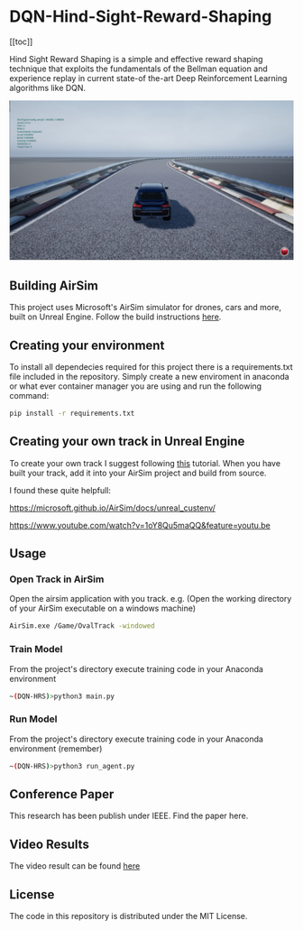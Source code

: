 DQN-Hind-Sight-Reward-Shaping
===============

[[toc]]

Hind Sight Reward Shaping is a simple and effective reward shaping technique that exploits the fundamentals of the Bellman equation and experience replay in current state-of the-art Deep Reinforcement Learning algorithms like DQN.

[![Image](./image.JPG)](https://github.com/ByronDev121/DQN-Hind-Sight-Reward-Shaping/)

Building AirSim
--------------
This project uses Microsoft's AirSim simulator for drones, cars and more, built on Unreal Engine. Follow the build instructions [here](https://microsoft.github.io/AirSim/).

Creating your environment
--------------
To install all dependecies required for this project there is a requirements.txt file included in the repository. Simply create a new enviroment in anaconda or what ever container manager you are using and run the following command:

```bash
pip install -r requirements.txt 
```

Creating your own track in Unreal Engine
--------------
To create your own track I suggest following [this](https://www.youtube.com/watch?v=wR0fH6O9jD8) tutorial. When you have built your track, add it into your AirSim project and build from source. 

I found these quite helpfull:

https://microsoft.github.io/AirSim/docs/unreal_custenv/

https://www.youtube.com/watch?v=1oY8Qu5maQQ&feature=youtu.be

Usage
--------------
### Open Track in AirSim
Open the airsim application with you track. e.g. (Open the working directory of your AirSim executable on a windows machine)
```bash
AirSim.exe /Game/OvalTrack -windowed
```
### Train Model
From the project's directory execute training code in your Anaconda environment
```bash
~(DQN-HRS)>python3 main.py
```

### Run Model
From the project's directory execute training code in your Anaconda environment (remember)
```bash
~(DQN-HRS)>python3 run_agent.py
```

Conference Paper
------
This research has been publish under IEEE. Find the paper here. 

Video Results
------
The video result can be found [here](https://www.youtube.com/watch?v=dJN05nHdvpE&t=311s)

License
-------

The code in this repository is distributed under the MIT License.



